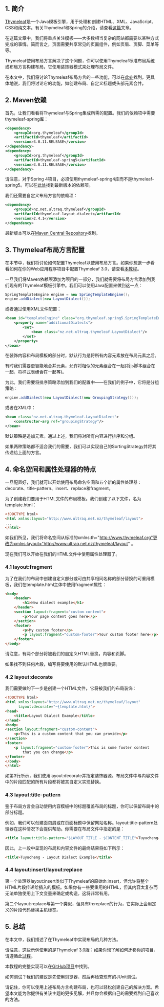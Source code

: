 ## 1. 简介

[Thymeleaf](http://www.thymeleaf.org/)是一个Java模板引擎，用于处理和创建HTML、XML、JavaScript、CSS和纯文本。有关Thymeleaf和Spring的介绍，请查看[这篇](https://www.baeldung.com/thymeleaf-in-spring-mvc)文章。

在这篇文章中，我们将重点关注模板——大多数相当复杂的网站都需要以某种方式完成的事情。简而言之，页面需要共享常见的页面组件，例如页眉、页脚、菜单等等。

Thymeleaf使用布局方言解决了这个问题，你可以使用Thymeleaf标准布局系统或布局方言构建布局，它使用装饰器模式来处理布局文件。

在本文中，我们将讨论Thymeleaf布局方言的一些功能，可以在[此处](https://github.com/ultraq/thymeleaf-layout-dialect)找到。更具体地说，我们将讨论它的功能，如创建布局、自定义标题或头部元素合并。

## 2. Maven依赖

首先，让我们看看将Thymeleaf与Spring集成所需的配置。我们的依赖项中需要thymeleaf-spring库：

```xml
<dependency>
    <groupId>org.thymeleaf</groupId>
    <artifactId>thymeleaf</artifactId>
    <version>3.0.11.RELEASE</version>
</dependency>
<dependency>
    <groupId>org.thymeleaf</groupId>
    <artifactId>thymeleaf-spring5</artifactId>
    <version>3.0.11.RELEASE</version>
</dependency>
```

请注意，对于Spring 4项目，必须使用thymeleaf-spring4库而不是thymeleaf-spring5。可以在[此处](https://search.maven.org/artifact/org.thymeleaf/thymeleaf-spring5)找到最新版本的依赖项。

我们还需要自定义布局方言的依赖项：

```xml
<dependency>
    <groupId>nz.net.ultraq.thymeleaf</groupId>
    <artifactId>thymeleaf-layout-dialect</artifactId>
    <version>2.4.1</version>
</dependency>
```

最新版本可以在[Maven Central Repository](https://search.maven.org/search?q=a:thymeleaf-layout-dialect)找到。

## 3. Thymeleaf布局方言配置

在本节中，我们将讨论如何配置Thymeleaf以使用布局方言。如果你想退一步看看如何在你的Web应用程序项目中配置Thymeleaf 3.0，请查看[本教程](https://www.baeldung.com/spring-thymeleaf-3)。

一旦我们将Maven依赖项添加为项目的一部分，我们就需要将布局方言添加到我们现有的Thymeleaf模板引擎中。我们可以使用Java配置来做到这一点：

```java
SpringTemplateEngine engine = new SpringTemplateEngine();
engine.addDialect(new LayoutDialect());
```

或者通过使用XML文件配置：

```xml
<bean id="templateEngine" class="org.thymeleaf.spring5.SpringTemplateEngine">
    <property name="additionalDialects">
        <set>
            <bean class="nz.net.ultraq.thymeleaf.LayoutDialect"/>
        </set>
    </property>
</bean>
```

在装饰内容和布局模板的部分时，默认行为是将所有内容元素放在布局元素之后。

有时我们需要更智能地合并元素，允许将相似的元素组合在一起(将js脚本组合在一起，将样式表组合在一起等)。

为此，我们需要将排序策略添加到我们的配置中——在我们的例子中，它将是分组策略：

```java
engine.addDialect(new LayoutDialect(new GroupingStrategy()));
```

或者在XML中：

```xml
<bean class="nz.net.ultraq.thymeleaf.LayoutDialect">
    <constructor-arg ref="groupingStrategy"/>
</bean>
```

默认策略是追加元素。通过上述，我们将对所有内容进行排序和分组。

如果两种策略都不适合我们的需要，我们可以实现自己的SortingStrategy并将其传递给上面的方言。

## 4. 命名空间和属性处理器的特点

一旦配置好，我们就可以开始使用布局命名空间和五个新的属性处理器：decorate、title-pattern、insert、replace和fragment。

为了创建我们要用于HTML文件的布局模板，我们创建了以下文件，名为template.html：

```html
<!DOCTYPE html>
<html xmlns:layout="http://www.ultraq.net.nz/thymeleaf/layout">
...
</html>
```

如我们所见，我们将命名空间从标准的xmlns:th="http://www.thymeleaf.org"更改为xmlns:layout="http://www.ultraq.net.nz/thymeleaf/layout" 。

现在我们可以开始在我们的HTML文件中使用属性处理器了。

### 4.1 layout:fragment

为了在我们的布局中创建自定义部分或可由共享相同名称的部分替换的可重用模板，我们在template.html主体中使用fragment属性：

```html
<body>
    <header>
        <h1>New dialect example</h1>
    </header>
    <section layout:fragment="custom-content">
        <p>Your page content goes here</p>
    </section>
    <footer>
        <p>My custom footer</p>
        <p layout:fragment="custom-footer">Your custom footer here</p>
    </footer>
</body>
```

请注意，有两个部分将被我们的自定义HTML替换，内容和页脚。

如果找不到任何片段，编写将要使用的默认HTML也很重要。

### 4.2 layout:decorate

我们需要做的下一步是创建一个HTML文件，它将被我们的布局装饰：

```html
<!DOCTYPE html>
<html xmlns:layout="http://www.ultraq.net.nz/thymeleaf/layout"
      layout:decorate="~{template.html}">
<head>
    <title>Layout Dialect Example</title>
</head>
<body>
<section layout:fragment="custom-content">
    <p>This is a custom content that you can provide</p>
</section>
<footer>
    <p layout:fragment="custom-footer">This is some footer content
        that you can change</p>
</footer>
</body>
</html>
```

如第3行所示，我们使用layout:decorate并指定装饰器源。布局文件中与内容文件中的片段匹配的所有片段都将被其自定义实现替换。

### 4.3 layout:title-pattern

鉴于布局方言会自动使用内容模板中的标题覆盖布局的标题，你可以保留布局中的部分标题。

例如，我们可以创建面包屑或在页面标题中保留网站名称。layout:title-pattern处理器在这种情况下会提供帮助。你需要在布局文件中指定的是：

```html
<title layout:title-pattern="$LAYOUT_TITLE - $CONTENT_TITLE">Tuyucheng</title>
```

因此，上一段中呈现的布局和内容文件的最终结果将如下所示：

```html
<title>Tuyucheng - Layout Dialect Example</title>
```

### 4.4 layout:insert/layout:replace

第一个处理器layout:insert类似于Thymeleaf的原始th:insert，但允许将整个HTML片段传递给插入的模板。如果你有一些要重用的HTML，但其内容太复杂而无法单独使用上下文变量来确定或构造，这将非常有用。

第二个layout:replace与第一个类似，但具有th:replace的行为，它实际上会用定义的片段代码替换主机标签。

## 5. 总结

在本文中，我们描述了在Thymeleaf中实现布局的几种方法。

请注意，这些示例使用的是Thymeleaf 3.0版；如果你想了解如何迁移你的项目，请遵循此[过程](https://ultraq.github.io/thymeleaf-layout-dialect/MigrationGuide.html)。

本教程的完整实现可以在[GitHub项目](https://github.com/tu-yucheng/taketoday-tutorial4j/tree/master/spring-web-modules/spring-thymeleaf)中找到。

如何测试？我们的建议是先使用浏览器，然后再检查现有的JUnit测试。

请记住，你可以使用上述布局方言构建布局，也可以轻松创建自己的解决方案。希望本文能为你提供有关该主题的更多见解，并且你会根据自己的需要找到自己喜欢的方法。